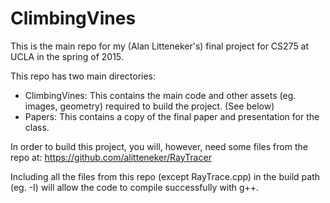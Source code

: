 # ClimbingVines

This is the main repo for my (Alan Litteneker's) final project for CS275 at UCLA in the spring of 2015.

This repo has two main directories:
* ClimbingVines: This contains the main code and other assets (eg. images, geometry) required to build the project. (See below)
* Papers: This contains a copy of the final paper and presentation for the class.

In order to build this project, you will, however, need some files from the repo at:
https://github.com/alitteneker/RayTracer

Including all the files from this repo (except RayTrace.cpp) in the build path (eg. -I) will allow the code to compile successfully with g++.

